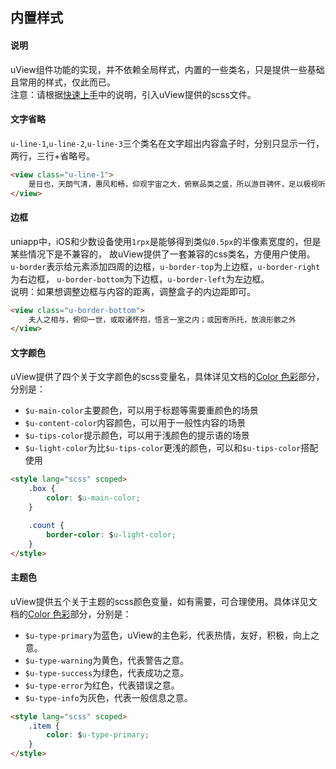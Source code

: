 ## 内置样式

#### 说明

uView组件功能的实现，并不依赖全局样式，内置的一些类名，只是提供一些基础且常用的样式，仅此而已。  
注意：请根据[快速上手](/guide/quickstart.html)中的说明，引入uView提供的scss文件。

#### 文字省略

`u-line-1`,`u-line-2`,`u-line-3`三个类名在文字超出内容盒子时，分别只显示一行，两行，三行+省略号。

```html
<view class="u-line-1">
	是日也，天朗气清，惠风和畅，仰观宇宙之大，俯察品类之盛，所以游目骋怀，足以极视听之娱，信可乐也
</view>
```


#### 边框

uniapp中，iOS和少数设备使用`1rpx`是能够得到类似`0.5px`的半像素宽度的，但是某些情况下是不兼容的，
故uView提供了一套兼容的css类名，方便用户使用。  
`u-border`表示给元素添加四周的边框，`u-border-top`为上边框，`u-border-right`为右边框，
`u-border-bottom`为下边框，`u-border-left`为左边框。  
说明：如果想调整边框与内容的距离，调整盒子的内边距即可。

```html
<view class="u-border-bottom">
	夫人之相与，俯仰一世，或取诸怀抱，悟言一室之内；或因寄所托，放浪形骸之外
</view>
```

#### 文字颜色

uView提供了四个关于文字颜色的scss变量名，具体详见文档的[Color 色彩](/components/color.html)部分，分别是：
- `$u-main-color`主要颜色，可以用于标题等需要重颜色的场景
- `$u-content-color`内容颜色，可以用于一般性内容的场景
- `$u-tips-color`提示颜色，可以用于浅颜色的提示语的场景
- `$u-light-color`为比`$u-tips-color`更浅的颜色，可以和`$u-tips-color`搭配使用

```html
<style lang="scss" scoped>
	.box {
		color: $u-main-color;
	}

	.count {
		border-color: $u-light-color;
	}
</style>
```


#### 主题色

uView提供五个关于主题的scss颜色变量，如有需要，可合理使用。具体详见文档的[Color 色彩](/components/color.html)部分，分别是：

- `$u-type-primary`为蓝色，uView的主色彩，代表热情，友好，积极，向上之意。
- `$u-type-warning`为黄色，代表警告之意。
- `$u-type-success`为绿色，代表成功之意。
- `$u-type-error`为红色，代表错误之意。
- `$u-type-info`为灰色，代表一般信息之意。

```html
<style lang="scss" scoped>
	.item {
		color: $u-type-primary;
	}
</style>
```